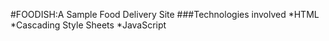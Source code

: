 #FOODISH:A Sample Food Delivery Site
###Technologies involved
*HTML
*Cascading Style Sheets
*JavaScript


